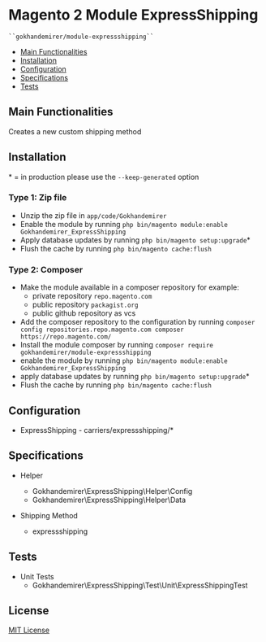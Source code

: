 # Magento 2 Module ExpressShipping

    ``gokhandemirer/module-expressshipping``

- [Main Functionalities](#markdown-header-main-functionalities)
- [Installation](#markdown-header-installation)
- [Configuration](#markdown-header-configuration)
- [Specifications](#markdown-header-specifications)
- [Tests](#markdown-header-tests)


## Main Functionalities
Creates a new custom shipping method

## Installation
\* = in production please use the `--keep-generated` option

### Type 1: Zip file

- Unzip the zip file in `app/code/Gokhandemirer`
- Enable the module by running `php bin/magento module:enable Gokhandemirer_ExpressShipping`
- Apply database updates by running `php bin/magento setup:upgrade`\*
- Flush the cache by running `php bin/magento cache:flush`

### Type 2: Composer

- Make the module available in a composer repository for example:
    - private repository `repo.magento.com`
    - public repository `packagist.org`
    - public github repository as vcs
- Add the composer repository to the configuration by running `composer config repositories.repo.magento.com composer https://repo.magento.com/`
- Install the module composer by running `composer require gokhandemirer/module-expressshipping`
- enable the module by running `php bin/magento module:enable Gokhandemirer_ExpressShipping`
- apply database updates by running `php bin/magento setup:upgrade`\*
- Flush the cache by running `php bin/magento cache:flush`


## Configuration

- ExpressShipping - carriers/expressshipping/*


## Specifications

- Helper
    - Gokhandemirer\ExpressShipping\Helper\Config
    - Gokhandemirer\ExpressShipping\Helper\Data

- Shipping Method
    - expressshipping


## Tests

- Unit Tests
    - Gokhandemirer\ExpressShipping\Test\Unit\ExpressShippingTest

## License

[MIT License](https://opensource.org/licenses/MIT)